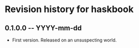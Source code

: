 # Revision history for haskbook

## 0.1.0.0 -- YYYY-mm-dd

* First version. Released on an unsuspecting world.
